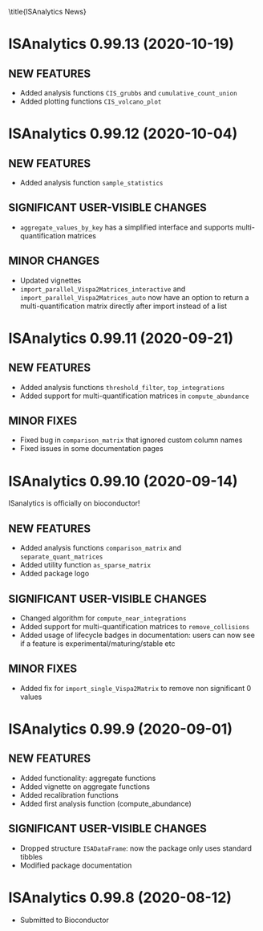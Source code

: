 \title{ISAnalytics News}

# ISAnalytics 0.99.13 (2020-10-19)

## NEW FEATURES

* Added analysis functions `CIS_grubbs` and `cumulative_count_union`
* Added plotting functions `CIS_volcano_plot`

# ISAnalytics 0.99.12 (2020-10-04)

## NEW FEATURES

* Added analysis function `sample_statistics`

## SIGNIFICANT USER-VISIBLE CHANGES

* `aggregate_values_by_key` has a simplified interface and supports
multi-quantification matrices

## MINOR CHANGES

* Updated vignettes
* `import_parallel_Vispa2Matrices_interactive` and
`import_parallel_Vispa2Matrices_auto` now have an option to return 
a multi-quantification matrix directly after import instead of a list

# ISAnalytics 0.99.11 (2020-09-21)

## NEW FEATURES

* Added analysis functions `threshold_filter`, `top_integrations`
* Added support for multi-quantification matrices in `compute_abundance`

## MINOR FIXES

* Fixed bug in `comparison_matrix` that ignored custom column names
* Fixed issues in some documentation pages

# ISAnalytics 0.99.10 (2020-09-14)

ISanalytics is officially on bioconductor!

## NEW FEATURES

* Added analysis functions `comparison_matrix` and `separate_quant_matrices`
* Added utility function `as_sparse_matrix`
* Added package logo

## SIGNIFICANT USER-VISIBLE CHANGES

* Changed algorithm for `compute_near_integrations`
* Added support for multi-quantification matrices to `remove_collisions`
* Added usage of lifecycle badges in documentation: users can now see if 
a feature is experimental/maturing/stable etc

## MINOR FIXES

* Added fix for `import_single_Vispa2Matrix` to remove non significant 
0 values

# ISAnalytics 0.99.9 (2020-09-01)

## NEW FEATURES

* Added functionality: aggregate functions
* Added vignette on aggregate functions
* Added recalibration functions
* Added first analysis function (compute_abundance)

## SIGNIFICANT USER-VISIBLE CHANGES

* Dropped structure `ISADataFrame`: now the package only uses standard tibbles
* Modified package documentation

# ISAnalytics 0.99.8 (2020-08-12)

* Submitted to Bioconductor
